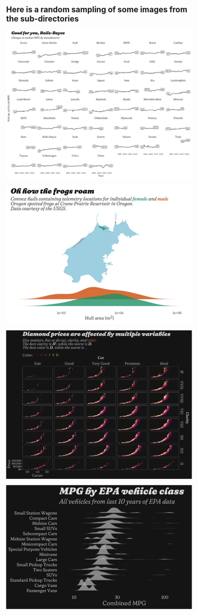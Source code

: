 
## Here is a random sampling of some images from the sub-directories

![](./cars_epa/med_mpg_by_make.jpg)

![](./tidy_tuesday/week_31_frogs_convex_hulls.jpg)

![](./diamonds/diamond_price_facets.jpg)

![](./cars_epa/mpg_ridges_byclass_last10years.jpg)
